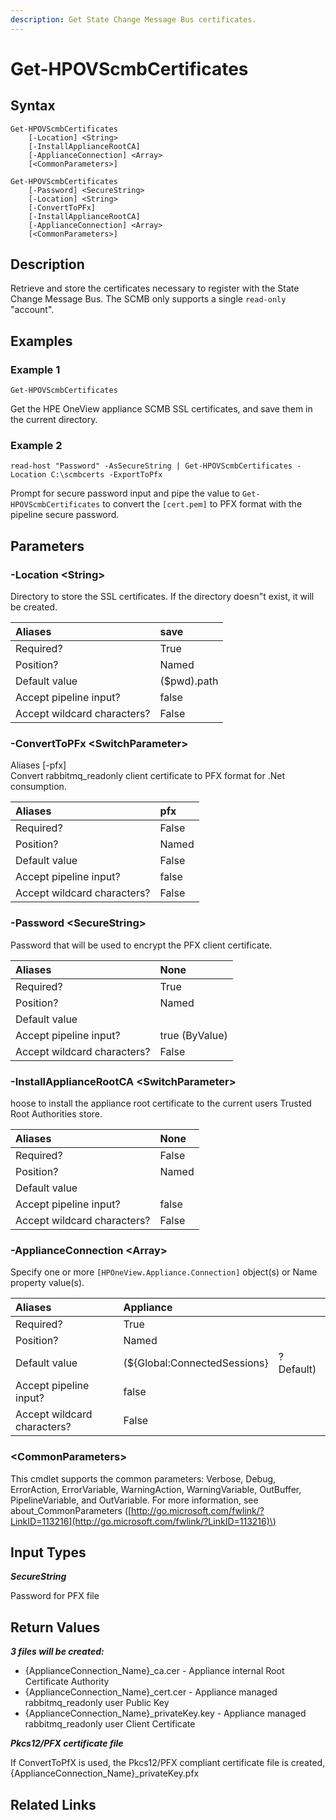 ```yaml
---
description: Get State Change Message Bus certificates.
---
```


# Get-HPOVScmbCertificates

## Syntax

```text
Get-HPOVScmbCertificates
    [-Location] <String>
    [-InstallApplianceRootCA]
    [-ApplianceConnection] <Array>
    [<CommonParameters>]
```

```text
Get-HPOVScmbCertificates
    [-Password] <SecureString>
    [-Location] <String>
    [-ConvertToPFx]
    [-InstallApplianceRootCA]
    [-ApplianceConnection] <Array>
    [<CommonParameters>]
```

## Description

Retrieve and store the certificates necessary to register with the State Change Message Bus. The SCMB only supports a single `read-only` "account".

## Examples

### Example 1

```text
Get-HPOVScmbCertificates
```

Get the HPE OneView appliance SCMB SSL certificates, and save them in the current directory.

### Example 2

```text
read-host "Password" -AsSecureString | Get-HPOVScmbCertificates -Location C:\scmbcerts -ExportToPfx
```

Prompt for secure password input and pipe the value to `Get-HPOVScmbCertificates` to convert the `[cert.pem]` to PFX format with the pipeline secure password.

## Parameters

### -Location &lt;String&gt;

Directory to store the SSL certificates. If the directory doesn"t exist, it will be created.

| Aliases | save |
| :--- | :--- |
| Required? | True |
| Position? | Named |
| Default value | \($pwd\).path |
| Accept pipeline input? | false |
| Accept wildcard characters? | False |

### -ConvertToPFx &lt;SwitchParameter&gt;

Aliases \[-pfx\]  
Convert rabbitmq\_readonly client certificate to PFX format for .Net consumption.

| Aliases | pfx |
| :--- | :--- |
| Required? | False |
| Position? | Named |
| Default value | False |
| Accept pipeline input? | false |
| Accept wildcard characters? | False |

### -Password &lt;SecureString&gt;

Password that will be used to encrypt the PFX client certificate.

| Aliases | None |
| :--- | :--- |
| Required? | True |
| Position? | Named |
| Default value |  |
| Accept pipeline input? | true \(ByValue\) |
| Accept wildcard characters? | False |

### -InstallApplianceRootCA &lt;SwitchParameter&gt;

hoose to install the appliance root certificate to the current users Trusted Root Authorities store.

| Aliases | None |
| :--- | :--- |
| Required? | False |
| Position? | Named |
| Default value |  |
| Accept pipeline input? | false |
| Accept wildcard characters? | False |

### -ApplianceConnection &lt;Array&gt;

Specify one or more `[HPOneView.Appliance.Connection]` object\(s\) or Name property value\(s\).

| Aliases | Appliance |  |
| :--- | :--- | :--- |
| Required? | True |  |
| Position? | Named |  |
| Default value | \(${Global:ConnectedSessions} | ? Default\) |
| Accept pipeline input? | false |  |
| Accept wildcard characters? | False |  |

### &lt;CommonParameters&gt;

This cmdlet supports the common parameters: Verbose, Debug, ErrorAction, ErrorVariable, WarningAction, WarningVariable, OutBuffer, PipelineVariable, and OutVariable. For more information, see about\_CommonParameters \([http://go.microsoft.com/fwlink/?LinkID=113216](http://go.microsoft.com/fwlink/?LinkID=113216)\)

## Input Types

_**SecureString**_

Password for PFX file

## Return Values

_**3 files will be created:**_

* {ApplianceConnection\_Name}\_ca.cer - Appliance internal Root Certificate Authority
* {ApplianceConnection\_Name}\_cert.cer - Appliance managed rabbitmq\_readonly user Public Key
* {ApplianceConnection\_Name}\_privateKey.key - Appliance managed rabbitmq\_readonly user Client Certificate

_**Pkcs12/PFX certificate file**_

If ConvertToPfX is used, the Pkcs12/PFX compliant certificate file is created, {ApplianceConnection\_Name}\_privateKey.pfx

## Related Links

